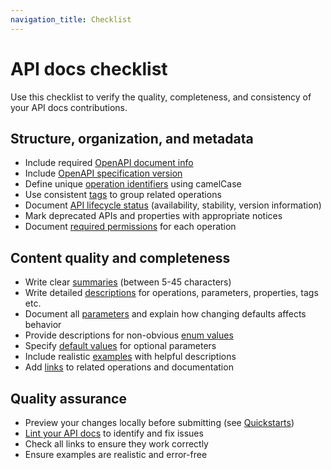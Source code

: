```yaml
---
navigation_title: Checklist
---
```


# API docs checklist

Use this checklist to verify the quality, completeness, and consistency of your API docs contributions.

## Structure, organization, and metadata
- Include required [OpenAPI document info](./organize-annotate.md#add-open-api-document-info)
- Include [OpenAPI specification version](./organize-annotate.md#add-openapi-specification-version)
- Define unique [operation identifiers](./organize-annotate.md#add-operation-identifiers) using camelCase
- Use consistent [tags](./organize-annotate.md#group-apis-with-tags) to group related operations
- Document [API lifecycle status](./organize-annotate.md#specify-api-lifecycle-status) (availability, stability, version information)
- Mark deprecated APIs and properties with appropriate notices
- Document [required permissions](./organize-annotate.md#document-required-permissions) for each operation

## Content quality and completeness

- Write clear [summaries](./guidelines.md#write-summaries) (between 5-45 characters)
- Write detailed [descriptions](./guidelines.md#write-descriptions) for operations, parameters, properties, tags etc.
- Document all [parameters](./guidelines.md#document-parameters) and explain how changing defaults affects behavior
- Provide descriptions for non-obvious [enum values](./guidelines.md#document-enum-values)
- Specify [default values](./guidelines.md#set-default-values) for optional parameters
- Include realistic [examples](./guidelines.md#add-examples) with helpful descriptions
- Add [links](./guidelines.md#add-links) to related operations and documentation

## Quality assurance

- Preview your changes locally before submitting (see [Quickstarts](./quickstart.md))
- [Lint your API docs](guidelines.md#lint-your-api-docs) to identify and fix issues
- Check all links to ensure they work correctly
- Ensure examples are realistic and error-free